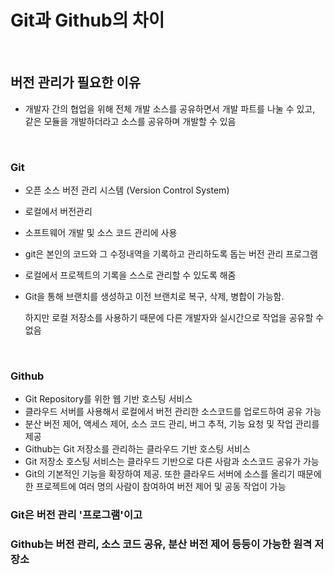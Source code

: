 # Git과 Github의 차이

</br>

## 버전 관리가 필요한 이유

* 개발자 간의 협업을 위해 전체 개발 소스를 공유하면서 개발 파트를 나눌 수 있고, 같은 모듈을 개발하더라고 소스를 공유하며 개발할 수 있음

</br>

### Git

* 오픈 소스 버전 관리 시스템 (Version Control System)

* 로컬에서 버전관리

* 소프트웨어 개발 및 소스 코드 관리에 사용

* git은 본인의 코드와 그 수정내역을 기록하고 관리하도록 돕는 버전 관리 프로그램

* 로컬에서 프로젝트의 기록을 스스로 관리할 수 있도록 해줌

* Git을 통해 브랜치를 생성하고 이전 브랜치로 복구, 삭제, 병합이 가능함.

  하지만 로컬 저장소를 사용하기 때문에 다른 개발자와 실시간으로 작업을 공유할 수 없음

</br>

### Github

- Git Repository를 위한 웹 기반 호스팅 서비스
- 클라우드 서버를 사용해서 로컬에서 버전 관리한 소스코드를 업로드하여 공유 가능
- 분산 버전 제어, 액세스 제어, 소스 코드 관리, 버그 추적, 기능 요청 및 작업 관리를 제공
-  Github는 Git 저장소를 관리하는 클라우드 기반 호스팅 서비스
-  Git 저장소 호스팅 서비스는 클라우드 기반으로 다른 사람과 소스코드 공유가 가능
- Git의 기본적인 기능을 확장하여 제공. 또한 클라우드 서버에 소스를 올리기 때문에 한 프로젝트에 여러 명의 사람이 참여하여 버전 제어 및 공동 작업이 가능



### **Git**은 **버전 관리 '프로그램'이고** 
### **Github**는 **버전 관리, 소스 코드 공유, 분산 버전 제어 등등이 가능한 원격 저장소**



 